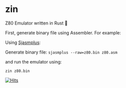 # zin
Z80 Emulator written in Rust :crab:


First, generate binary file using Assembler. For example:

Using [Sjasmplus](https://github.com/z00m128/sjasmplus):


Generate binary file:
`sjasmplus --raw=z80.bin z80.asm`


and run the emulator using:

`zin z80.bin`

[![Hits](https://hits.seeyoufarm.com/api/count/incr/badge.svg?url=https%3A%2F%2Fgithub.com%2Fliptaciak%2Fzin&count_bg=%23FF6E6E&title_bg=%23555555&icon=sparkpost.svg&icon_color=%23E7E7E7&title=hits&edge_flat=true)](https://hits.seeyoufarm.com)

